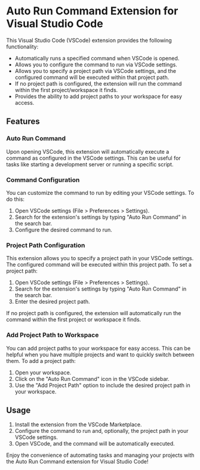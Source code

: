 # Auto Run Command Extension for Visual Studio Code

This Visual Studio Code (VSCode) extension provides the following functionality:

-   Automatically runs a specified command when VSCode is opened.
-   Allows you to configure the command to run via VSCode settings.
-   Allows you to specify a project path via VSCode settings, and the configured command will be executed within that project path.
-   If no project path is configured, the extension will run the command within the first project/workspace it finds.
-   Provides the ability to add project paths to your workspace for easy access.

## Features

### Auto Run Command

Upon opening VSCode, this extension will automatically execute a command as configured in the VSCode settings. This can be useful for tasks like starting a development server or running a specific script.

### Command Configuration

You can customize the command to run by editing your VSCode settings. To do this:

1. Open VSCode settings (File > Preferences > Settings).
2. Search for the extension's settings by typing "Auto Run Command" in the search bar.
3. Configure the desired command to run.

### Project Path Configuration

This extension allows you to specify a project path in your VSCode settings. The configured command will be executed within this project path. To set a project path:

1. Open VSCode settings (File > Preferences > Settings).
2. Search for the extension's settings by typing "Auto Run Command" in the search bar.
3. Enter the desired project path.

If no project path is configured, the extension will automatically run the command within the first project or workspace it finds.

### Add Project Path to Workspace

You can add project paths to your workspace for easy access. This can be helpful when you have multiple projects and want to quickly switch between them. To add a project path:

1. Open your workspace.
2. Click on the "Auto Run Command" icon in the VSCode sidebar.
3. Use the "Add Project Path" option to include the desired project path in your workspace.

## Usage

1. Install the extension from the VSCode Marketplace.
2. Configure the command to run and, optionally, the project path in your VSCode settings.
3. Open VSCode, and the command will be automatically executed.

Enjoy the convenience of automating tasks and managing your projects with the Auto Run Command extension for Visual Studio Code!
